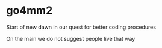 go4mm2
======

Start of new dawn in our quest for better coding procedures

On the main we do not suggest people live that way

